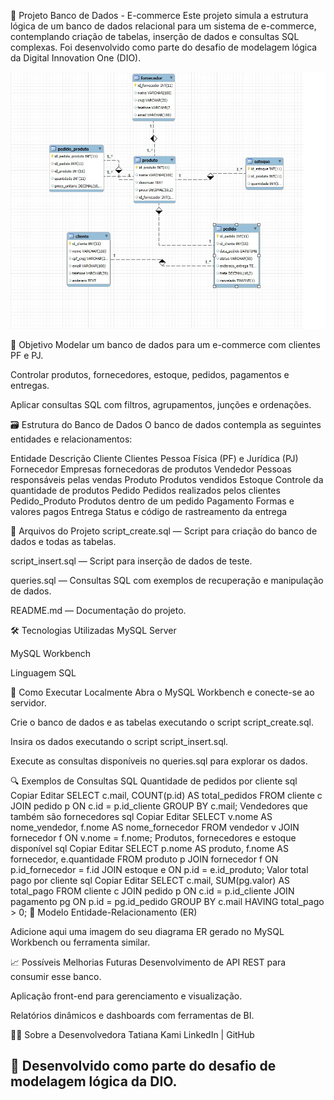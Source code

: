 🛒 Projeto Banco de Dados - E-commerce
Este projeto simula a estrutura lógica de um banco de dados relacional para um sistema de e-commerce, contemplando criação de tabelas, inserção de dados e consultas SQL complexas. Foi desenvolvido como parte do desafio de modelagem lógica da Digital Innovation One (DIO).


![Diagrama ER do Banco de Dados](./PJ_PF.jpg)


🎯 Objetivo
Modelar um banco de dados para um e-commerce com clientes PF e PJ.

Controlar produtos, fornecedores, estoque, pedidos, pagamentos e entregas.

Aplicar consultas SQL com filtros, agrupamentos, junções e ordenações.

🗃️ Estrutura do Banco de Dados
O banco de dados contempla as seguintes entidades e relacionamentos:

Entidade	Descrição
Cliente	Clientes Pessoa Física (PF) e Jurídica (PJ)
Fornecedor	Empresas fornecedoras de produtos
Vendedor	Pessoas responsáveis pelas vendas
Produto	Produtos vendidos
Estoque	Controle da quantidade de produtos
Pedido	Pedidos realizados pelos clientes
Pedido_Produto	Produtos dentro de um pedido
Pagamento	Formas e valores pagos
Entrega	Status e código de rastreamento da entrega

📁 Arquivos do Projeto
script_create.sql — Script para criação do banco de dados e todas as tabelas.

script_insert.sql — Script para inserção de dados de teste.

queries.sql — Consultas SQL com exemplos de recuperação e manipulação de dados.

README.md — Documentação do projeto.

🛠️ Tecnologias Utilizadas
MySQL Server

MySQL Workbench

Linguagem SQL

🚀 Como Executar Localmente
Abra o MySQL Workbench e conecte-se ao servidor.

Crie o banco de dados e as tabelas executando o script script_create.sql.

Insira os dados executando o script script_insert.sql.

Execute as consultas disponíveis no queries.sql para explorar os dados.

🔍 Exemplos de Consultas SQL
Quantidade de pedidos por cliente
sql
Copiar
Editar
SELECT c.mail, COUNT(p.id) AS total_pedidos
FROM cliente c
JOIN pedido p ON c.id = p.id_cliente
GROUP BY c.mail;
Vendedores que também são fornecedores
sql
Copiar
Editar
SELECT v.nome AS nome_vendedor, f.nome AS nome_fornecedor
FROM vendedor v
JOIN fornecedor f ON v.nome = f.nome;
Produtos, fornecedores e estoque disponível
sql
Copiar
Editar
SELECT p.nome AS produto, f.nome AS fornecedor, e.quantidade
FROM produto p
JOIN fornecedor f ON p.id_fornecedor = f.id
JOIN estoque e ON p.id = e.id_produto;
Valor total pago por cliente
sql
Copiar
Editar
SELECT c.mail, SUM(pg.valor) AS total_pago
FROM cliente c
JOIN pedido p ON c.id = p.id_cliente
JOIN pagamento pg ON p.id = pg.id_pedido
GROUP BY c.mail
HAVING total_pago > 0;
📸 Modelo Entidade-Relacionamento (ER)

Adicione aqui uma imagem do seu diagrama ER gerado no MySQL Workbench ou ferramenta similar.

📈 Possíveis Melhorias Futuras
Desenvolvimento de API REST para consumir esse banco.

Aplicação front-end para gerenciamento e visualização.

Relatórios dinâmicos e dashboards com ferramentas de BI.

👩‍💻 Sobre a Desenvolvedora
Tatiana Kami
LinkedIn | GitHub

## 🧠 Desenvolvido como parte do desafio de modelagem lógica da DIO.
